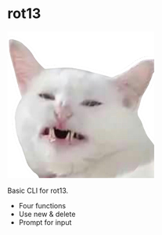# rot13

<img src="../misc/scringe.png" width="300px">

Basic CLI for rot13.

- Four functions
- Use new & delete
- Prompt for input
